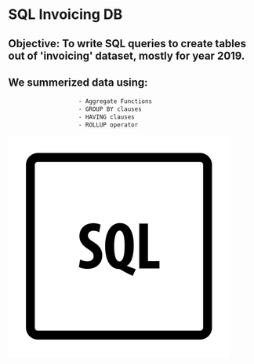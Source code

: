 # SQL Invoicing DB

## Objective: To write SQL queries to create tables out of 'invoicing' dataset, mostly for year 2019.

## We summerized data using:
                        - Aggregate Functions
                        - GROUP BY clauses
                        - HAVING clauses
                        - ROLLUP operator

![SQL Icon](https://github.com/Naarestan/SQL_Invoicing_DB/blob/main/sql.png)

